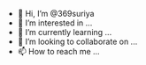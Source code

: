 - 👋 Hi, I’m @369suriya
- 👀 I’m interested in ...
- 🌱 I’m currently learning ...
- 💞️ I’m looking to collaborate on ...
- 📫 How to reach me ...

<!---
369suriya/369suriya is a ✨ specialist wooooow!!!! ✨ repository because its `README.md` (this file) appears on your GitHub profile.
You can click the Preview link to take a look at your changes.
--->
